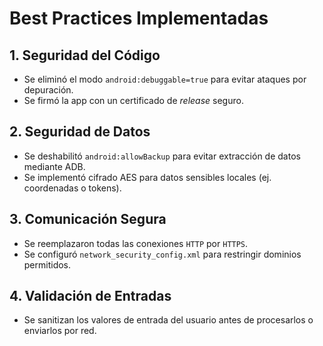 # Best Practices Implementadas

## 1. Seguridad del Código
- Se eliminó el modo `android:debuggable=true` para evitar ataques por depuración.
- Se firmó la app con un certificado de *release* seguro.

## 2. Seguridad de Datos
- Se deshabilitó `android:allowBackup` para evitar extracción de datos mediante ADB.
- Se implementó cifrado AES para datos sensibles locales (ej. coordenadas o tokens).

## 3. Comunicación Segura
- Se reemplazaron todas las conexiones `HTTP` por `HTTPS`.
- Se configuró `network_security_config.xml` para restringir dominios permitidos.

## 4. Validación de Entradas
- Se sanitizan los valores de entrada del usuario antes de procesarlos o enviarlos por red.